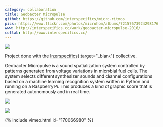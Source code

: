```yaml
---
category: collaboration
title: Geobacter Micropulse
github: https://github.com/interspecifics/micro-ritmos
pics: https://www.flickr.com/photos/microhom/albums/72157673924298176
www: http://interspecifics.cc/work/geobacter-micropulse-2016/
collab: http://www.interspecifics.cc/
---
```

![](/assets/projects/geobacter-micropulse/geobacter00.jpg)

Project done with the [Interspecifics](http://www.interspecifics.cc/){:target="_blank"} collective.

Geobacter Micropulse is a sound spatialization system controlled by patterns generated from voltage variations in microbial fuel cells. The system selects different synthesizer sounds and channel configurations based on a machine learning recognition system written in Python and running on a Raspberry Pi. This produces a kind of graphic score that is generated autonomously and in real time.

![](/assets/projects/geobacter-micropulse/geobacter01.jpg)

![](/assets/projects/geobacter-micropulse/geobacter02.jpg)

{% include vimeo.html id="170066980" %}
